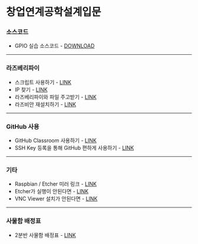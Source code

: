 # 창업연계공학설계입문

### 소스코드

- GPIO 실습 소스코드 - [DOWNLOAD](http://drive.google.com/uc?export=view&id=1xV57f03fhMAQemdEGl6gVpJl4ti4K3AY)

------


### 라즈베리파이

- 스크립트 사용하기 - [LINK](https://github.com/ghyeon0/Rascar_Script_Guide/blob/master/%EC%8A%A4%ED%81%AC%EB%A6%BD%ED%8A%B8%20%EC%82%AC%EC%9A%A9%EB%B2%95.md)
- IP 찾기 - [LINK](https://github.com/ghyeon0/Rascar_Script_Guide/blob/master/%EB%9D%BC%EC%A6%88%EB%B2%A0%EB%A6%AC%ED%8C%8C%EC%9D%B4%EC%9D%98%20IP%20%EC%B0%BE%EA%B8%B0.md)
- 라즈베리파이와 파일 주고받기 - [LINK](https://github.com/ghyeon0/Rascar_Script_Guide/blob/master/%EB%9D%BC%EC%A6%88%EB%B2%A0%EB%A6%AC%ED%8C%8C%EC%9D%B4%EC%99%80%20%ED%8C%8C%EC%9D%BC%20%EC%A3%BC%EA%B3%A0%EB%B0%9B%EA%B8%B0.md)
- 라즈비안 재설치하기 - [LINK](https://github.com/ghyeon0/Rascar_Script_Guide/blob/master/%EB%9D%BC%EC%A6%88%EB%B9%84%EC%95%88%20%EC%9E%AC%EC%84%A4%EC%B9%98.md)

------

### GitHub 사용

- GitHub Classroom 사용하기 - [LINK](https://github.com/ghyeon0/Rascar_Script_Guide/blob/master/GitHub%20Classroom%20%EC%82%AC%EC%9A%A9%ED%95%98%EA%B8%B0.md)
- SSH Key 등록을 통해 GitHub 편하게 사용하기 - [LINK](https://github.com/ghyeon0/Rascar_Script_Guide/blob/master/%EA%B9%83%ED%97%88%EB%B8%8C%20SSH%20Key%20%EC%82%AC%EC%9A%A9.md)

------

### 기타

- Raspbian / Etcher 미러 링크 - [LINK](https://github.com/ghyeon0/Rascar_Script_Guide/blob/master/%EB%8B%A4%EC%9A%B4%EB%A1%9C%EB%93%9C%20%EB%A7%81%ED%81%AC.md)
- Etcher가 실행이 안된다면 - [LINK](https://github.com/ghyeon0/Rascar_Script_Guide/blob/master/Etcher%20%EC%8B%A4%ED%96%89%20%EC%95%88%EB%90%A0%20%EB%95%8C.md) 
- VNC Viewer 설치가 안된다면 - [LINK](https://github.com/ghyeon0/Rascar_Script_Guide/blob/master/VNC%20%EC%84%A4%EC%B9%98%EA%B0%80%20%EC%95%88%EB%90%9C%EB%8B%A4%EB%A9%B4.md)

------

### 사물함 배정표

- 2분반 사물함 배정표 - [LINK](https://github.com/ghyeon0/Rascar_Script_Guide/blob/master/2%EB%B6%84%EB%B0%98%20%EC%82%AC%EB%AC%BC%ED%95%A8%20%EB%B0%B0%EC%A0%95%ED%91%9C.md)


